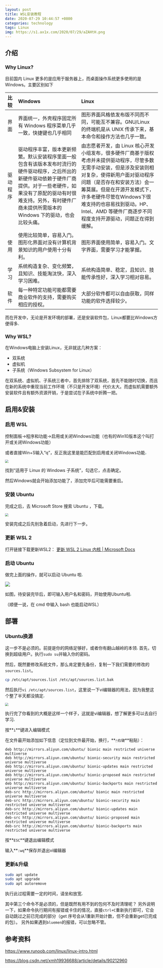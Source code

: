 ```yaml
---
layout: post
title: WSL安装教程
date: 2020-07-29 10:44:57 +0800
categories: technology
tags: Linux
img: https://s1.ax1x.com/2020/07/29/aZAHtH.png
---
```


## 介绍

### Why Linux?

目前国内 Linux 更多的是应用于服务器上，而桌面操作系统更多使用的是 Windows。主要区别如下

| 比较     | Windows                                                      | Linux                                                        |
| :------- | :----------------------------------------------------------- | :----------------------------------------------------------- |
| 界面     | 界面统一，外壳程序固定所有 Windows 程序菜单几乎一致，快捷键也几乎相同 | 图形界面风格依发布版不同而不同，可能互不兼容。GNU/Linux 的终端机是从 UNIX 传承下来，基本命令和操作方法也几乎一致。 |
| 驱动程序 | 驱动程序丰富，版本更新频繁。默认安装程序里面一般包含有该版本发布时流行的硬件驱动程序，之后所出的新硬件驱动依赖于硬件厂商提供。对于一些老硬件，如果没有了原配的驱动有时很难支持。另外，有时硬件厂商未提供所需版本的 Windows 下的驱动，也会比较头痛。 | 由志愿者开发，由 Linux 核心开发小组发布，很多硬件厂商基于版权考虑并未提供驱动程序，尽管多数无需手动安装，但是涉及安装则相对复杂，使得新用户面对驱动程序问题（是否存在和安装方法）会一筹莫展。但是在开源开发模式下，许多老硬件尽管在Windows下很难支持的也容易找到驱动。HP、Intel、AMD 等硬件厂商逐步不同程度支持开源驱动，问题正在得到缓解。 |
| 使用     | 使用比较简单，容易入门。图形化界面对没有计算机背景知识的用户使用十分有利。 | 图形界面使用简单，容易入门。文字界面，需要学习才能掌握。     |
| 学习     | 系统构造复杂、变化频繁，且知识、技能淘汰快，深入学习困难。   | 系统构造简单、稳定，且知识、技能传承性好，深入学习相对容易。 |
| 软件     | 每一种特定功能可能都需要商业软件的支持，需要购买相应的授权。 | 大部分软件都可以自由获取，同样功能的软件选择较少。           |

而在开发中，无论是开发环境的部署，还是安装软件包，Linux都要比Windows方便得多<img src="https://s1.ax1x.com/2020/07/28/aAWDqs.png" style="zoom:25%;" />

### Why WSL?

在Windows电脑上安装Linux，无非就这几种方案：

- 双系统
- 虚拟机
- 子系统（Windows Subsystem for Linux）

在双系统、虚拟机、子系统三者中，首先排除了双系统，首先不能随时切换，而且在新的系统中重现当前工作环境（不只是开发环境）代价太大。而虚拟机需要额外安装软件且有额外资源开销，于是尝试在子系统中折腾一把。

## 启用&安装

### 启用 WSL

控制面板→程序和功能→启用或关闭Windows功能（也有的Win10版本这个叫打开或关闭Windows功能）

或者直接Win+S输入“q”，反正我这里是能匹配到启用或关闭Windows功能<img src="https://s1.ax1x.com/2020/07/28/aA6TOI.png" style="zoom:25%;" />

<img src="https://s1.ax1x.com/2020/07/29/aZZQ61.png" style="zoom:67%;" />

找到“适用于 Linux 的 Windows 子系统”，勾选它，点击确定。

然后Windows就会开始添加功能了，添加完毕后可能需要重启。

### 安装 Ubuntu

完成之后，去 Microsoft Store 搜索 Ubuntu ，下载。

<img src="https://s1.ax1x.com/2020/07/29/aZAHtH.png" style="zoom:67%;" />

安装完成之后先别急着启动，先进行下一步。

### 更新 WSL 2

打开链接下载更新WSL2： [更新 WSL 2 Linux 内核 | Microsoft Docs](https://docs.microsoft.com/zh-cn/windows/wsl/wsl2-kernel)

### 启动 Ubuntu

做完上面的操作，就可以启动 Ubuntu 啦<img src="https://s1.ax1x.com/2020/07/28/aAWDqs.png" style="zoom:25%;" />

![](https://s1.ax1x.com/2020/07/29/aZK0dx.png)

如图，待安装完毕后，即可输入用户名和密码，开始使用Ubuntu啦<img src="https://s1.ax1x.com/2020/07/28/aAWDqs.png" style="zoom:25%;" />

（顺便一说，在 cmd 中输入 bash 也能启动WSL）

## 部署

### Ubuntu换源

这一步不是必须的。前提是你的网络足够好，或者你有翻山越岭的本领<img src="https://s1.ax1x.com/2020/07/28/aA6TOI.png" style="zoom:25%;" />
首先，切换到超级用户。执行`sudo su`并输入你的密码。

然后，既然要修改系统文件，那么肯定要先备份，复制一下我们需要的修改的`sources.list`。

```bash
cp /etc/apt/sources.list /etc/apt/sources.list.bak
```

然后执行`vi /etc/apt/sources.list`，这里说一下vi编辑器的用法，因为我整这个整了半天都没搞定<img src="https://s1.ax1x.com/2020/07/28/aA6TOI.png" style="zoom:25%;" />

<img src="https://s1.ax1x.com/2020/07/29/aZ35RK.png" style="zoom:67%;" />

执行完了你看到的大概是这样一个样子，这就是vi编辑器，想了解更多可以去自行学习<img src="https://s1.ax1x.com/2020/07/28/aAWDqs.png" style="zoom:25%;" />

按**`i`**键进入编辑模式

在文件最开始添加如下信息（定位到文件最开始，换行，**`🖱右键`**粘贴）：

```
deb http://mirrors.aliyun.com/ubuntu/ bionic main restricted universe multiverse
deb http://mirrors.aliyun.com/ubuntu/ bionic-security main restricted universe multiverse
deb http://mirrors.aliyun.com/ubuntu/ bionic-updates main restricted universe multiverse
deb http://mirrors.aliyun.com/ubuntu/ bionic-proposed main restricted universe multiverse
deb http://mirrors.aliyun.com/ubuntu/ bionic-backports main restricted universe multiverse
deb-src http://mirrors.aliyun.com/ubuntu/ bionic main restricted universe multiverse
deb-src http://mirrors.aliyun.com/ubuntu/ bionic-security main restricted universe multiverse
deb-src http://mirrors.aliyun.com/ubuntu/ bionic-updates main restricted universe multiverse
deb-src http://mirrors.aliyun.com/ubuntu/ bionic-proposed main restricted universe multiverse
deb-src http://mirrors.aliyun.com/ubuntu/ bionic-backports main restricted universe multiverse
```

按**`ESC`**键退出编辑模式

输入**`:wq`**保存并退出vi编辑器

### 更新&升级

```bash
sudo apt update
sudo apt upgrade
sudo apt autoremove
```

执行此过程需要一定的时间，请坐和放宽<img src="https://s1.ax1x.com/2020/07/28/aA6TOI.png" style="zoom:25%;" />

其中第三个命令不是必须的，但是既然有用不到的包何不及时清理呢？
另外说明一下，如果命令执行期间有报错或卡住的情况，直接`ctrl+C`重新执行即可，它会自动跳过之前已完成的部分（get 序号会从1重新开始计数，但不会重新get已完成的包）。
另外如果遇到`bluemen`的报错，可以忽略不管。



## 参考资料

https://www.runoob.com/linux/linux-intro.html

https://blog.csdn.net/xmh19936688/article/details/90212960

